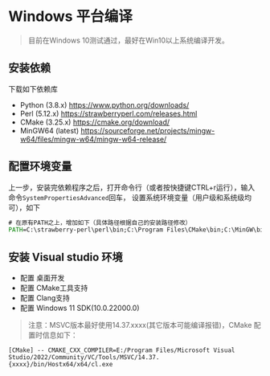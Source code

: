 # Windows 平台编译
> 目前在Windows 10测试通过，最好在Win10以上系统编译开发。

## 安装依赖
下载如下依赖库
- Python  (3.8.x)  https://www.python.org/downloads/
- Perl    (5.12.x) https://strawberryperl.com/releases.html
- CMake   (3.25.x)    https://cmake.org/download/
- MinGW64 (latest)    https://sourceforge.net/projects/mingw-w64/files/mingw-w64/mingw-w64-release/

## 配置环境变量
上一步，安装完依赖程序之后，打开命令行（或者按快捷键CTRL+r运行），输入命令`SystemPropertiesAdvanced`回车，
设置系统环境变量（用户级和系统级均可），如下
```cmd
# 在原有PATH之上，增加如下（具体路径根据自己的安装路径修改）
PATH=C:\strawberry-perl\perl\bin;C:\Program Files\CMake\bin;C:\MinGW\bin;
```

## 安装 Visual studio 环境
- 配置 桌面开发
- 配置 CMake工具支持
- 配置 Clang支持
- 配置 Windows 11 SDK(10.0.22000.0)
> 注意：MSVC版本最好使用14.37.xxxx(其它版本可能编译报错)，CMake 配置时信息如下：
```shell
[CMake] -- CMAKE_CXX_COMPILER=E:/Program Files/Microsoft Visual Studio/2022/Community/VC/Tools/MSVC/14.37.{xxxx}/bin/Hostx64/x64/cl.exe
```